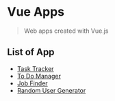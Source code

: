 # Vue Apps
> Web apps created with Vue.js

## List of App
- [Task Tracker](https://github.com/dionisiusdh/learn-vue/tree/main/vue-task-tracker)
- [To Do Manager](https://github.com/dionisiusdh/learn-vue/tree/main/vue-todo-manager)
- [Job Finder](https://github.com/dionisiusdh/learn-vue/tree/main/vue-job-finder)
- [Random User Generator](https://github.com/dionisiusdh/learn-vue/tree/main/vue-random-user-gen)
